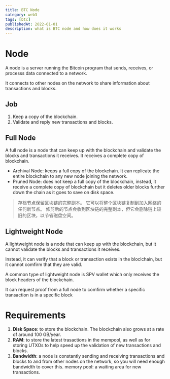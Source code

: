 ```yaml
---
title: BTC Node
category: web3
tags: [btc]
publishedAt: 2022-01-01
description: what is BTC node and how does it works
---
```


# Node
A node is a server running the Bitcoin program that sends, receives, or processs data connected to a network.

It connects to other nodes on the network to share information about transactions and blocks.

## Job

1. Keep a copy of the blockchain.
2. Validate and reply new transactions and blocks.

## Full Node

A full node is a node that can keep up with the blockchain and validate the blocks and transactions it receives. It receives a complete copy of blockchain.
- Archival Node: keeps a full copy of the blockchain. It can replicate the entire blockchain to any new node joining the network.
- Pruned Node: does not keep a full copy of the blockchain, instead, it receive a complete copy of blockchain but it deletes older blocks further down the chain as it goes to save on disk space.

> 存档节点保留区块链的完整副本。 它可以将整个区块链复制到加入网络的任何新节点。
> 修剪后的节点会收到区块链的完整副本，但它会删除链上较旧的区块，以节省磁盘空间。
## Lightweight Node

A lightweight node is a node that can keep up with the blockchain, but it cannot validate the blocks and transactions it receives.

Instead, it can verify that a block or transaction exists in the bloclchain, but it cannot comfirm that they are valid.

A common type of lightweight node is SPV wallet which only receives the block headers of the blockchain.

It can request proof from a full node to comfirm whether a specific transaction is in a specific block

# Requirements

1. **Disk Space**: to store the blockchain. The blockchain also grows at a rate of around 100 GB/year.
2. **RAM**: to store the latest trasactions in the mempool, as well as for storing UTXOs to help speed up the validation of new transactions and blocks.
3. **Bandwidth**: a node is constantly sending and receiving transactions and blocks to and from other nodes on the network, so you will need enough bandwidth to cover this.
memory pool: a waiting area for new transactions.